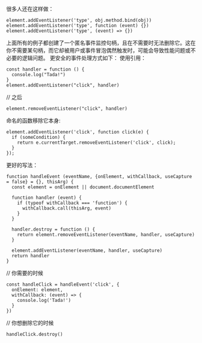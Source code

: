 很多人还在这样做：

```
element.addEventListener('type', obj.method.bind(obj))
element.addEventListener('type', function (event) {})
element.addEventListener('type', (event) => {})
```

上面所有的例子都创建了一个匿名事件监控句柄，且在不需要时无法删除它。这在你不需要某句柄，而它却被用户或事件冒泡偶然触发时，可能会导致性能问题或不必要的逻辑问题。
更安全的事件处理方式如下：
使用引用：

```
const handler = function () {
  console.log("Tada!")
}
element.addEventListener("click", handler)
```

// 之后

```
element.removeEventListener("click", handler)
```

命名的函数移除它本身:

```
element.addEventListener('click', function click(e) {
  if (someCondition) {
    return e.currentTarget.removeEventListener('click', click);
  }
});
```

更好的写法：

```
function handleEvent (eventName, {onElement, withCallback, useCapture = false} = {}, thisArg) {
  const element = onElement || document.documentElement

  function handler (event) {
    if (typeof withCallback === 'function') {
      withCallback.call(thisArg, event)
    }
  }

  handler.destroy = function () {
    return element.removeEventListener(eventName, handler, useCapture)
  }

  element.addEventListener(eventName, handler, useCapture)
  return handler
}
```

// 你需要的时候

```
const handleClick = handleEvent('click', {
  onElement: element,
  withCallback: (event) => {
    console.log('Tada!')
  }
})
```

// 你想删除它的时候

```
handleClick.destroy()
```
